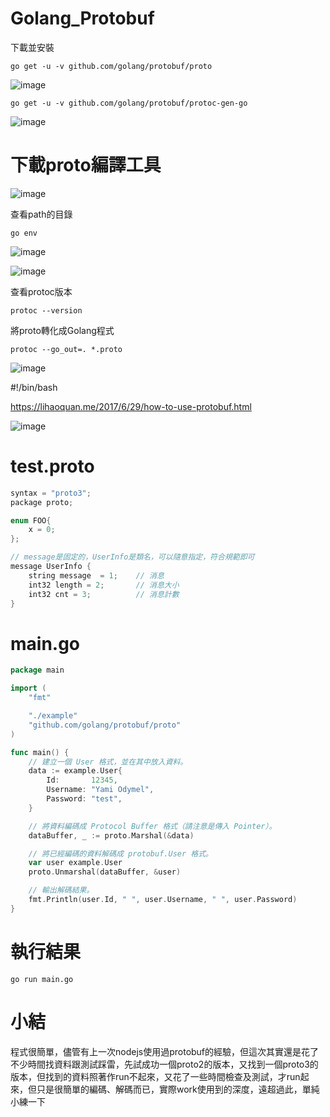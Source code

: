 # Golang_Protobuf

下載並安裝
```shell
go get -u -v github.com/golang/protobuf/proto
```

![image](./images/20200831154841.png)

```shell
go get -u -v github.com/golang/protobuf/protoc-gen-go
```

![image](./images/20200831155015.png)


# 下載proto編譯工具

![image](./images/20200831155219.png)

查看path的目錄

```shell
go env
```

![image](./images/20200831155433.png)

![image](./images/20200831155538.png)

查看protoc版本

```shell
protoc --version
```

將proto轉化成Golang程式

```shell
protoc --go_out=. *.proto
```

![image](./images/20200831162358.png)


#!/bin/bash

https://lihaoquan.me/2017/6/29/how-to-use-protobuf.html


![image](./images/20200902155749.png)

# test.proto

```c
syntax = "proto3";
package proto;

enum FOO{
    x = 0;
};

// message是固定的，UserInfo是類名，可以隨意指定，符合規範即可
message UserInfo {
    string message  = 1;    // 消息
    int32 length = 2;       // 消息大小
    int32 cnt = 3;          // 消息計數
}
```

# main.go

```go
package main

import (
	"fmt"

	"./example"
	"github.com/golang/protobuf/proto"
)

func main() {
	// 建立一個 User 格式，並在其中放入資料。
	data := example.User{
		Id:       12345,
		Username: "Yami Odymel",
		Password: "test",
	}

	// 將資料編碼成 Protocol Buffer 格式（請注意是傳入 Pointer）。
	dataBuffer, _ := proto.Marshal(&data)

	// 將已經編碼的資料解碼成 protobuf.User 格式。 
	var user example.User
	proto.Unmarshal(dataBuffer, &user)

	// 輸出解碼結果。
	fmt.Println(user.Id, " ", user.Username, " ", user.Password)
}
```

# 執行結果

```shell
go run main.go
```

# 小結

程式很簡單，儘管有上一次nodejs使用過protobuf的經驗，但這次其實還是花了不少時間找資料跟測試踩雷，先試成功一個proto2的版本，又找到一個proto3的版本，但找到的資料照著作run不起來，又花了一些時間檢查及測試，才run起來，但只是很簡單的編碼、解碼而已，實際work使用到的深度，遠超過此，單純小練一下